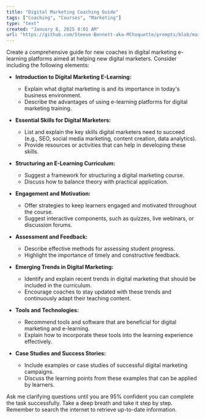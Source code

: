 ```yaml
---
title: "Digital Marketing Coaching Guide"
tags: ["Coaching", "Courses", "Marketing"]
type: "text"
created: "January 6, 2025 8:01 AM"
url: "https://github.com/Steeve-Bennett-aka-MChoquette/prompts/blob/main/digital_marketing_coaching_guide.md"
---
```


Create a comprehensive guide for new coaches in digital marketing e-learning platforms aimed at helping new digital marketers. Consider including the following elements:

- **Introduction to Digital Marketing E-Learning:**
  - Explain what digital marketing is and its importance in today's business environment.
  - Describe the advantages of using e-learning platforms for digital marketing training.

- **Essential Skills for Digital Marketers:**
  - List and explain the key skills digital marketers need to succeed (e.g., SEO, social media marketing, content creation, data analytics).
  - Provide resources or activities that can help in developing these skills.

- **Structuring an E-Learning Curriculum:**
  - Suggest a framework for structuring a digital marketing course.
  - Discuss how to balance theory with practical application.

- **Engagement and Motivation:**
  - Offer strategies to keep learners engaged and motivated throughout the course.
  - Suggest interactive components, such as quizzes, live webinars, or discussion forums.

- **Assessment and Feedback:**
  - Describe effective methods for assessing student progress.
  - Highlight the importance of timely and constructive feedback.

- **Emerging Trends in Digital Marketing:**
  - Identify and explain recent trends in digital marketing that should be included in the curriculum.
  - Encourage coaches to stay updated with these trends and continuously adapt their teaching content.

- **Tools and Technologies:**
  - Recommend tools and software that are beneficial for digital marketing and e-learning.
  - Explain how to incorporate these tools into the learning experience effectively.

- **Case Studies and Success Stories:**
  - Include examples or case studies of successful digital marketing campaigns.
  - Discuss the learning points from these examples that can be applied by learners.

Ask me clarifying questions until you are 95% confident you can complete the task successfully. Take a deep breath and take it step by step. Remember to search the internet to retrieve up-to-date information.